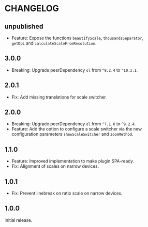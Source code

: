 # CHANGELOG

## unpublished

- Feature: Expose the functions `beautifyScale`, `thousandsSeparator`, `getDpi` and `calculateScaleFromResolution`.

## 3.0.0

- Breaking: Upgrade peerDependency `ol` from `^9.2.4` to `^10.3.1`.

## 2.0.1

- Fix: Add missing translations for scale switcher.

## 2.0.0

- Breaking: Upgrade peerDependency `ol` from `^7.1.0` to `^9.2.4`.
- Feature: Add the option to configure a scale switcher via the new configuration parameters `showScaleSwitcher` and `zoomMethod`.

## 1.1.0

- Feature: Improved implementation to make plugin SPA-ready.
- Fix: Alignment of scales on narrow devices.

## 1.0.1

- Fix: Prevent linebreak on ratio scale on narrow devices.

## 1.0.0

Initial release.
